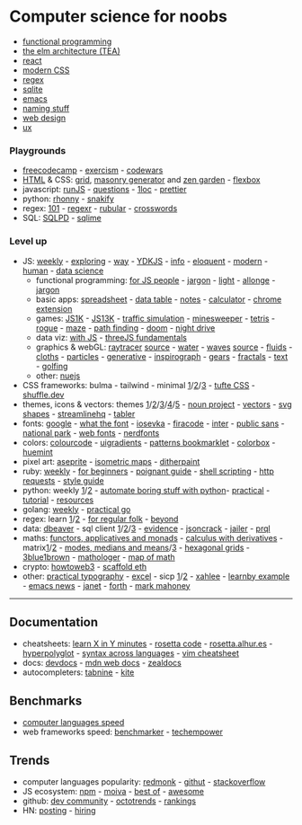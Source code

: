 # Computer science for noobs

- [functional programming](https://www.lihaoyi.com/post/WhatsFunctionalProgrammingAllAbout.html)
- [the elm architecture (TEA)](https://medium.com/@l.mugnaini/the-elm-architecture-tea-animation-3efc555e8faf)
- [react](https://learnreact.design/posts/what-is-react)
- [modern CSS](https://medium.com/actualize-network/modern-css-explained-for-dinosaurs-5226febe3525)
- [regex](https://www.janmeppe.com/blog/regex-for-noobs)
- [sqlite](https://tech.marksblogg.com/sqlite3-tutorial-and-guide.html)
- [emacs](https://learnxinyminutes.com/docs/emacs)
- [naming stuff](https://leanpub.com/elementsofclojure/read_sample)
- [web design](https://anthonyhobday.com/sideprojects/saferules/)
- [ux](https://archive.is/ry2Kc)

### Playgrounds

- [freecodecamp](https://www.freecodecamp.org) - [exercism](https://exercism.io) - [codewars](https://www.codewars.com)
- [HTML](https://no-gravity.github.io/html_editor/#) & CSS: [grid](https://grid.layoutit.com), [masonry generator](https://w3bits.com/tools/masonry-generator) and [zen garden](http://www.csszengarden.com/
) - [flexbox](https://www.joshwcomeau.com/css/interactive-guide-to-flexbox)
- javascript: [runJS](https://runjs.app) - [questions](https://github.com/lydiahallie/javascript-questions) - [1loc](https://1loc.dev) - [prettier](https://prettier.io/playground)
- python: [rhonny](https://thonny.org) - [snakify](https://snakify.org/pt)
- regex: [101](https://regex101.com) - [regexr](https://regexr.com) - [rubular](https://rubular.com) - [crosswords](http://regexcrossword.com)
- SQL: [SQLPD](https://sqlpd.com) - [sqlime](https://sqlime.org)

### Level up

- JS: [weekly](https://javascriptweekly.com/issues) - [exploring](https://exploringjs.com) - [way](https://github.com/thejsway/thejsway) - [YDKJS](https://github.com/getify/You-Dont-Know-JS) - [info](https://javascript.info) - [eloquent](https://eloquentjavascript.net) - [modern](https://mbeaudru.github.io/modern-js-cheatsheet) - [human](https://read.humanjavascript.com) - [data science](http://js4ds.org)
	- functional programming: [for JS people](https://medium.com/@chetcorcos/functional-programming-for-javascript-people-1915d8775504) - [jargon](https://github.com/hemanth/functional-programming-jargon) - [light](https://github.com/getify/Functional-Light-JS) - [allonge](https://leanpub.com/javascriptallongesix/read) - [jargon](https://github.com/hemanth/functional-programming-jargon)
	- basic apps: [spreadsheet](https://jsfiddle.net/ondras/o3tzx1px) - [data table](https://github.com/piecioshka/simple-data-table) - [notes](https://github.com/tmm/notational) - [calculator](https://insect.sh) - [chrome extension](https://github.com/abhiomkar/good-quotes)
	- games: [JS1K](https://js1k.com) - [JS13K](https://js13kgames.com) - [traffic simulation](https://traffic-simulation.de) - [minesweeper](http://xem.github.io/MiniSweeper) - [tetris](http://binaryify.github.io/vue-tetris) - [rogue](https://nluqo.github.io/broughlike-tutorial) - [maze](https://observablehq.com/@mbostock/best-first-search) - [path finding](http://qiao.github.io/PathFinding.js/visual) - [doom](https://www.playfuljs.com/a-first-person-engine-in-265-lines) - [night drive](https://incoherency.co.uk/blog/stories/nightdrive.html)
	- data viz: [with JS](https://jsdatav.is/intro.html) - [threeJS fundamentals](https://threejsfundamentals.org)
	- graphics & webGL: [raytracer](https://www.gabrielgambetta.com/tiny-raytracer.html) [source](https://jsfiddle.net/vz5aZ/2) - [water](http://madebyevan.com/webgl-water) - [waves](https://david.li/waves) [source](https://jsfiddle.net/zyAzg) - [fluids](https://paveldogreat.github.io/WebGL-Fluid-Simulation) - [cloths](https://aatishb.com/drape) - [particles](https://minimal.be/lab/fluGL) - [generative](http://weavesilk.com/?ika) - [inspirograph](https://nathanfriend.io/inspirograph) - [gears](https://brm.io/gears) - [fractals](http://js1k.com/2016-elemental/demo/2552) - [text](https://tholman.com/texter) - [golfing](https://aem1k.com)
	- other: [nuejs](https://nuejs.org/blog/rethinking-reactivity/)
- CSS frameworks: bulma - tailwind - minimal [1](https://dohliam.github.io/dropin-minimal-css)/[2](https://andybrewer.github.io/mvp)/[3](https://watercss.kognise.dev) - [tufte CSS](https://edwardtufte.github.io/tufte-css) - [shuffle.dev](https://shuffle.dev)
- themes, icons & vectors: themes [1](https://www.tumblr.com/themes)/[2](https://jez.io/pandoc-markdown-css-theme)/[3](https://github.com/Stavrospanakakis/jekyll-cv)/[4](https://chr15m.github.io/DoodleCSS)/[5](https://prpl.dev) - [noun project](https://thenounproject.com) - [vectors](https://www.humaaans.com) - [svg shapes](https://tool.graphics/shapes) - [streamlinehq](https://www.streamlinehq.com/icons) - [tabler](https://tabler-icons.io)
- fonts: [google](https://fonts.google.com) - [what the font](onts.com/WhatTheFont) - [iosevka](https://typeof.net/Iosevka) - [firacode](https://github.com/tonsky/FiraCode) - [inter](https://rsms.me/inter) - [public sans](https://public-sans.digital.gov) - [national park](https://nationalparktypeface.com) - [web fonts](https://beautifulwebtype.com) - [nerdfonts](https://www.nerdfonts.com)
- colors: [colourcode](https://colourco.de) - [uigradients](https://uigradients.com) - [patterns bookmarklet](https://bradjasper.com/subtle-patterns-bookmarklet) - [colorbox](https://colorbox.io/) - [huemint](https://huemint.com/brand-intersection)
- pixel art: [aseprite](https://www.aseprite.org) - [isometric maps](https://isometricmaps.com) - [ditherpaint](https://beyondloom.com/tools/ditherpaint.html)
- ruby: [weekly](https://rubyweekly.com/issues) - [for beginners](http://ruby-for-beginners.rubymonstas.org/index.html) - [poignant guide](http://poignant.guide) - [shell scripting](https://www.devdungeon.com/content/enhanced-shell-scripting-ruby) - [http requests](https://www.twilio.com/blog/5-ways-make-http-requests-ruby) - [style guide](https://rubystyle.guide)
- python: weekly [1](https://www.pythonweekly.com/archive)/[2](https://pycoders.com/issues) - [automate boring stuff with python](https://automatetheboringstuff.com)- [practical](https://practicalpython.yasoob.me/toc.html) - [tutorial](https://docs.python.org/3/tutorial/appetite.html) - [resources](https://learnbyexample.github.io/py_resources/intermediate.html) 
- golang: [weekly](https://golangweekly.com/issues) - [practical go](https://www.practical-go-lessons.com)
- regex: learn [1](https://github.com/ziishaned/learn-regex)/[2](https://regexlearn.com) - [for regular folk](https://refrf.shreyasminocha.me) - [beyond](https://github.com/VerbalExpressions)
- data: [dbeaver](https://dbeaver.io) - sql client [1](https://franchise.cloud)/[2](https://sqlnotebook.com)/[3](https://rosefinchapp.com) - [evidence](https://www.evidence.dev) - [jsoncrack](https://jsoncrack.com/) - [jailer](https://wisser.github.io/Jailer/data-browsing.html) - [prql](https://prql-lang.org)
- maths: [functors, applicatives and monads](https://adit.io/posts/2013-04-17-functors,_applicatives,_and_monads_in_pictures.html) - [calculus with derivatives](https://adit.io/posts/2018-02-18-Introduction-To-Calculus-With-Derivatives.html) - matrix[1](https://www.dhruvonmath.com/2018/12/31/matrices)/[2](https://mathenchant.wordpress.com/2023/06/16/what-is-a-matrix) - [modes, medians and means](http://www.johnmyleswhite.com/notebook/2013/03/22/modes-medians-and-means-an-unifying-perspective)/[3](https://pballew.blogspot.com/2023/09/pythagoras-and-matrices.html
) - [hexagonal grids](https://www.redblobgames.com/grids/hexagons) - [3blue1brown](https://www.youtube.com/c/3blue1brown/videos) - [mathologer](https://www.youtube.com/c/Mathologer/videos) - [map of math](https://www.youtube.com/watch?v=OmJ-4B-mS-Y)
- crypto: [howtoweb3](https://www.howtoweb3.guide) - [scaffold eth](https://github.com/scaffold-eth/scaffold-eth)
- other: [practical typography](https://practicaltypography.com) - [excel](https://www.youtube.com/watch?v=0nbkaYsR94c) - sicp [1](https://github.com/sarabander/sicp)/[2](https://github.com/ldct/isicp) - [xahlee](http://xahlee.info/comp/comp_lang_tutorials_index.html) - [learnby example](https://github.com/learnbyexample/scripting_course#ebooks) - [emacs news](https://sachachua.com/blog/category/emacs-news) - [janet](https://janet.guide/) - [forth](http://ratfactor.com/forth/the_programming_language_that_writes_itself.html) - [mark mahoney](https://markm208.github.io)

---

## Documentation

- cheatsheets: [learn X in Y minutes](https://learnxinyminutes.com) - [rosetta code](http://rosettacode.org/wiki/Rosetta_Code) - [rosetta.alhur.es](https://rosetta.alhur.es) - [hyperpolyglot](http://hyperpolyglot.org) - [syntax across languages](http://rigaux.org/language-study/syntax-across-languages.html) - [vim cheatsheet](http://michael.peopleofhonoronly.com/vim/)
- docs: [devdocs](https://devdocs.io) - [mdn web docs](https://developer.mozilla.org/en-US) - [zealdocs](https://zealdocs.org)
- autocompleters: [tabnine](https://tabnine.com) - [kite](https://www.kite.com) 

## Benchmarks

- [computer languages speed](https://benchmarksgame-team.pages.debian.net/benchmarksgame)
- web frameworks speed: [benchmarker](https://web-frameworks-benchmark.netlify.app/result) - [techempower](https://www.techempower.com/benchmarks)

## Trends

- computer languages popularity: [redmonk](https://redmonk.com/rstephens/files/2021/08/redmonk-language-rankings-june-2021-1536x1225.png) - [githut](https://madnight.github.io/githut) - [stackoverflow](https://insights.stackoverflow.com/trends)
- JS ecosystem: [npm](https://www.npmtrends.com) - [moiva](https://moiva.io) - [best of](https://bestofjs.org) - [awesome](https://github.com/sorrycc/awesome-javascript)
- github: [dev community](https://octoverse.github.com) - [octotrends](https://octotrends.com) - [rankings](https://evanli.github.io/Github-Ranking)
- HN: [posting](https://toddwschneider.com/dashboards/hacker-news-trends) - [hiring](https://www.hntrends.com)